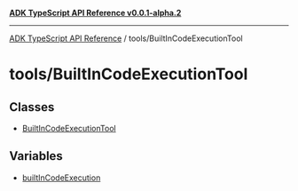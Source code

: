 [**ADK TypeScript API Reference v0.0.1-alpha.2**](../../README.md)

***

[ADK TypeScript API Reference](../../modules.md) / tools/BuiltInCodeExecutionTool

# tools/BuiltInCodeExecutionTool

## Classes

- [BuiltInCodeExecutionTool](classes/BuiltInCodeExecutionTool.md)

## Variables

- [builtInCodeExecution](variables/builtInCodeExecution.md)

